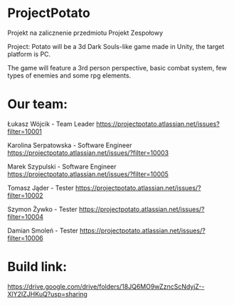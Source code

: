 # ProjectPotato
Projekt na zalicznenie przedmiotu Projekt Zespołowy

Project: Potato will be a 3d Dark Souls-like game made in Unity, the target platform is PC.

The game will feature a 3rd person perspective, basic combat system, few types of enemies and some rpg elements.


# Our team:

Łukasz Wójcik - Team Leader https://projectpotato.atlassian.net/issues?filter=10001

Karolina Serpatowska - Software Engineer https://projectpotato.atlassian.net/issues/?filter=10003

Marek Szypulski - Software Engineer https://projectpotato.atlassian.net/issues/?filter=10005

Tomasz Jąder - Tester https://projectpotato.atlassian.net/issues/?filter=10002

Szymon Żywko - Tester https://projectpotato.atlassian.net/issues/?filter=10004

Damian Smoleń - Tester https://projectpotato.atlassian.net/issues/?filter=10006


# Build link:
https://drive.google.com/drive/folders/18JQ6MO9wZzncScNdyjZ--XlY2IZJHKuQ?usp=sharing
